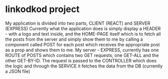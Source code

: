 # linkodkod project

My application is divided into two parts, CLIENT (REACT) and SERVER (EXPRESS)
Currently what the application does is simply display a HEADER - with a logo and text inside,
and the HOME-PAGE itself which is to fetch all the posts from the server and simply show them to me by calling a component called POST for each post which receives the appropriate post as a prop and shows them to me.
My server - EXPRESS, currently has one ROUTE of POSTS which contains two GET requests, one GET-ALL and the other GET-BY-ID.
The request is passed to the CONTROLLER which does the logic and through the SERVICE it fetches the data from the DB (currently a JSON file)
